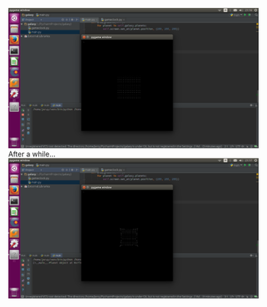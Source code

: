 ![alt tag](https://raw.githubusercontent.com/JerzySpendel/gravity/master/img/grav1.png)
After a while...
![alt tag](https://raw.githubusercontent.com/JerzySpendel/gravity/master/img/grav2.png)
